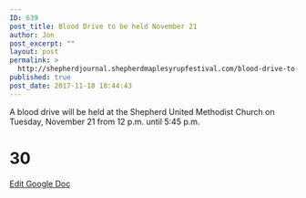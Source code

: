 ```yaml
---
ID: 639
post_title: Blood Drive to be held November 21
author: Jon
post_excerpt: ""
layout: post
permalink: >
  http://shepherdjournal.shepherdmaplesyrupfestival.com/blood-drive-to-be-held-november-21
published: true
post_date: 2017-11-18 18:44:43
---
```

A blood drive will be held at the Shepherd United Methodist Church on Tuesday, November 21 from 12 p.m. until 5:45 p.m.

# 30 #

<a href="https://docs.google.com/document/d/1j9OOHWBs5hUyFC7Jp7SzdiuhlloDuVWlTx0V_nHQRQU/edit?usp=sharing">Edit Google Doc</a>